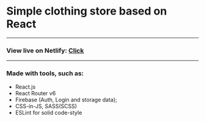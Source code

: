 # Simple clothing store based on React
____
### View live on Netlify: [Click](https://62b33464940ae61404c37853--stellular-dragon-9c89b3.netlify.app/)
____
### Made with tools, such as: 
- React.js
- React Router v6
- Firebase (Auth, Login and storage data);
- CSS-in-JS, SASS(SCSS)
- ESLint for solid code-style
